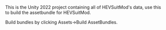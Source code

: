 This is the Unity 2022 project containing all of HEVSuitMod's data, use this to build the assetbundle for HEVSuitMod.

Build bundles by clicking Assets->Build AssetBundles.